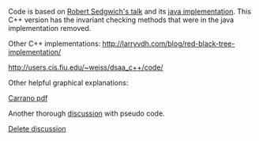 Code is based on [Robert Sedgwich's talk](http://www.cs.princeton.edu/~rs/talks/LLRB/RedBlack.pdf "Left Leaning Red Black Tree") and its [java implementation](http://www.cs.princeton.edu/~rs/talks/LLRB/Java/).
This C++ version has the invariant checking methods that were in the java implementation removed.

Other C++ implementations:
http://larryvdh.com/blog/red-black-tree-implementation/

http://users.cis.fiu.edu/~weiss/dsaa_c++/code/

Other helpful graphical explanations:

[Carrano pdf](http://www.csce.uark.edu/~jgauch/2014/slides_6th/ch19.pdf)

Another thorough [discussion](http://staff.ustc.edu.cn/~csli/graduate/algorithms/book6/chap14.htm) with pseudo code.

[Delete discussion](http://www.cs.purdue.edu/homes/ayg/CS251/slides/chap13c.pdf)

